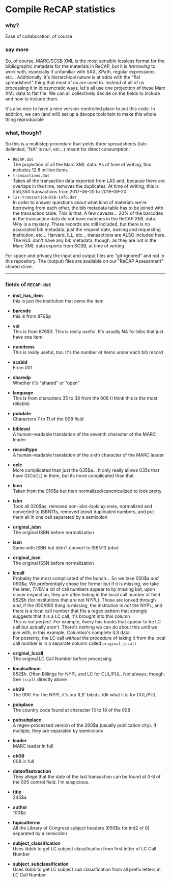 
# Compile ReCAP statistics

### why?

Ease of collaboration, of course

### say more

So, of course, MARC/SCSB XML is the most sensible lossless format
for the bibliographic metadata for the materials in ReCAP, but it
is _harrowing_ to work with, especially if unfamiliar with SAX,
XPath, regular expressions, etc...
Additionally, it's hierarchical nature is at odds with the "flat
spreadsheet" thing that most of us are used to.
Instead of all of us processing it in idiosyncratic ways, let's all
use one projection of these Marc XML data to flat file. We can all
collectively decide on the fields to include and how to include them.

It's also nice to have a nice version-controlled place to put this
code. In addition, we can (and will) set up a devops toolchain
to make this whole thing reproducible

### what, though?

So this is a multistep procedure that yields three spreadsheets
(tab-delimited, "NA" is null, etc...) meant for direct consumption:
  - `RECAP.dat`\
    The projection of all the Marc XML data. As of time of writing,
    this includes 12.8 million items.
  - `transactions.dat`\
    Takes all the transaction data exported from LAS and, because there
    are overlaps in the time, removes the duplicates.
    At time of writing, this is 550,350 transactions from
    2017-06-20 to 2019-09-20.
  - `las-transaction-bib-info.dat`\
    In order to answer questions about what kind of materials we're
    borrowing from each other, the bib metadata table has to be
    joined with the transaction table. This is that.
    A few caveats... 20% of the barcodes in the transaction data do
    not have matches in the ReCAP XML data. _Why_ is a mystery.
    These records are still included, but there is no associated
    bib metadata, just the request date, owning and requesting
    institution, etc...
    Harvard, ILL, etc... transactions are ALSO included here. The
    HUL don't have any bib metadata, though, as they are not in the
    Marc XML data exports from SCSB, at time of writing

For space and privacy the input and output files are "git-ignored" and
not in this repository. The (output) files are available on our
"ReCAP Assessment" shared drive.

---

### fields of `RECAP.dat`

  - __inst_has_item__\
    this is just the institution that owns the item

  - __barcode__\
    this is from 876\$p

  - __vol__\
    This is from 876\$3. This is really useful. It's usually NA for
    bibs that just have one item.

  - __numitems__\
    This is really useful, too. It's the number of items under each
    bib record

  - __scsbid__\
    From 001

  - __sharedp__\
    Whether it's "shared" or "open"

  - __language__\
    This is from characters 35 to 38 from the 008 (I think this is
    the most reliable)

  - __pubdate__\
    Characters 7 to 11 of the 008 field

  - __biblevel__\
    A human-readable translation of the seventh character of the
    MARC leader

  - __recordtype__\
    A human-readable translation of the sixth character of the
    MARC leader

  - __oclc__\
    More complicated than just the 035\$a... It only really allows
    035s that have (OCoCL) in them, but its more complicated than that

  - __lccn__\
    Taken from the 010\$a but then normalized/canonicalized to look pretty

  - __isbn__\
    Took all 020\$as, removed non-isbn-looking-ones, normalized and converted
    to ISBN13s, removed (now) duplicated numbers, and put them all in one
    cell separated by a semicolon

  - __original_isbn__\
    The original ISBN before normalization

  - __issn__\
    Same with ISBN but didn't convert to ISBN13 (obv)

  - __original_issn__\
    The original ISSN before normalization

  - __lccall__\
    Probably the most complicated of the bunch...
    So we take 050\$a _and_ 090\$a. We preferentially chose the former
    but if it is missing, we take the later.
    _THEN_ a lot of call numbers appear to by missing but, upon closer
    inspection, they are often hiding in the local call number at
    field 852\$h (for institutions that are not NYPL). Those are looked
    through and, if the 050/090 thing is missing, the institution is _not_
    the NYPL, and there is a local call number that fits a regex pattern
    that strongly suggests that it is a LC call, it's brought into this
    column\
    _This is not perfect._ For example, Avery has books that appear to be
    LC call but actually aren't. There's nothing we can do about this
    until we join with, in this example, Columbia's complete ILS data.\
    For posterity, the LC call _without_ the procedure of taking it from
    the local call number is in a separate column called `original_lccall`

  - __original_lccall__\
    The original LC Call Number before processing

  - __localcallnum__\
    852\$h. Often Billings for NYPL and LC for CUL/PUL. Not always, though.
    See `lccall` directly above

  - __oh09__\
    The 090. For the NYPL it's our ILS' bibids. Idk what it is for CUL/PUL

  - __pubplace__\
    The country code found at character 15 to 18 of the 008

  - __pubsubplace__\
    A regex-processed version of the 260\$a (usually publication city).
    If multiple, they are separated by semicolons

  - __leader__\
    MARC leader in full

  - __oh08__\
    008 in full

  - __dateoflastxaction__\
    They allege that the date of the last transaction can be found at
    0-8 of the 005 control field. I'm suspicious.

  - __title__\
    245\$a

  - __author__\
    100\$a

  - __topicalterms__\
    All the Library of Congress subject headers (650\$a for ind2 of 0)
    separated by a semicolon

  - __subject_classification__\
    Uses libbib to get LC subject classification from first letter
    of LC Call Number

  - __subject_subclassification__\
    Uses libbib to get LC subject _sub_ classification from all prefix
    letters in LC Call Number

